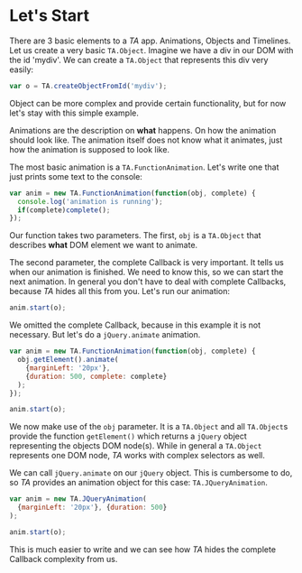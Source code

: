 # Let's Start

There are 3 basic elements to a *TA* app. Animations, Objects and Timelines. Let us create a very basic `TA.Object`. Imagine we have a div in our DOM with the id 'mydiv'. We can create a `TA.Object` that represents this div very easily:
```javascript
var o = TA.createObjectFromId('mydiv');
```

Object can be more complex and provide certain functionality, but for now let's stay with this simple example.

Animations are the description on **what** happens. On how the animation should look like. The animation itself does not know what it animates, just how the animation is supposed to look like.

The most basic animation is a `TA.FunctionAnimation`. Let's write one that just prints some text to the console:
```javascript
var anim = new TA.FunctionAnimation(function(obj, complete) {
  console.log('animation is running');
  if(complete)complete();
});
```

Our function takes two parameters. The first, `obj` is a `TA.Object` that describes **what** DOM element we want to animate.

The second parameter, the complete Callback is very important. It tells us when our animation is finished. We need to know this, so we can start the next animation. In general you don't have to deal with complete Callbacks, because *TA* hides all this from you. Let's run our animation:
```javascript
anim.start(o);
```
We omitted the complete Callback, because in this example it is not necessary. But let's do a `jQuery.animate` animation.

```javascript
var anim = new TA.FunctionAnimation(function(obj, complete) {
  obj.getElement().animate(
    {marginLeft: '20px'},
    {duration: 500, complete: complete}
  );
});

anim.start(o);
```
We now make use of the `obj` parameter. It is a `TA.Object` and all `TA.Object`s provide the function `getElement()` which returns a `jQuery` object representing the objects DOM node(s). While in general a `TA.Object` represents one DOM node, *TA* works with complex selectors as well.

We can call `jQuery.animate` on our `jQuery` object. This is cumbersome to do, so *TA* provides an animation object for this case: `TA.JQueryAnimation`.

```javascript
var anim = new TA.JQueryAnimation(
  {marginLeft: '20px'}, {duration: 500}
);

anim.start(o);
```
This is much easier to write and we can see how *TA* hides the complete Callback complexity from us.

